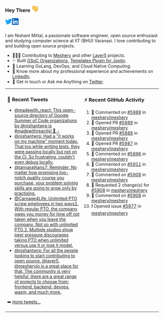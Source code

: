 ### Hey There <img src="./assets/wave.gif" width="25px">
<a href="http://urls.nishantwrp.com/github-to-twitter" target="_blank">
  <img align="left" alt="Nishant's Twitter" width="22px" src="./assets/twitter.svg" />
</a>
<a href="http://urls.nishantwrp.com/github-to-linkedin" target="_blank">
  <img align="left" alt="Nishant's LinkedIn" width="22px" src="./assets/linkedin.svg" />
</a>
<a href="http://urls.nishantwrp.com/github-to-site" target="_blank">
  <img align="left" alt="Nishant's Site" width="22px" src="./assets/globe.svg" />
</a>
<br /><br />

I am Nishant Mittal, a passionate software engineer, open source enthusiast and studying computer science at IIT (BHU) Varanasi. I love contributing to and building open source projects.

- 👨🏽‍💻 Contributing to [Meshery](https://meshery.io/) and other [Layer5](https://layer5.io/) projects.
- ✨ Built [GSoC Organizations](https://www.gsocorganizations.dev/), [Templates Plugin for Joplin](https://github.com/joplin/plugin-templates).
- 🌱 Learning GoLang, DevOps, and Cloud Native Computing.
- 🚀 Know more about my professional experience and achievements on [LinkedIn](http://urls.nishantwrp.com/github-to-linkedin).
- 💬 Get in touch or Ask me Anything on [Twitter](http://urls.nishantwrp.com/github-to-twitter).

<table><tr>
<td valign="top" width="50%">

### 📱 Recent Tweets
<!-- TWITTER:START -->
- [@madewith_react: This open-source directory of Google Summer of Code organizations by @nishantwrp is #madewithreactjs! 🙌 -](https://rss.app/articles/cb4e791f6f6d729c074351566bd3a7c508111d6e123eb6e4d5eb9312ba9462c6e10bea4f2d899a2db0bd6b78da100b9468d661e6c31b72108d3dc16a87)
- [@nishantwrp: Had a &quot;it works on my machine&quot; moment today. That too while writing tests, they were passing locally but not on the CI. So frustrating, couldn&#39;t even debug locally.](https://rss.app/articles/cb4e791f6f6d729c074351566bd3a7c508111d6e1136a1e9c3ec930d979628d4f61eb1492ac7df6df6a6687dd711099b66d368e1ca107d1c83)
- [@tanyarajhans7: Reminder: No matter how promising top-notch quality course you purchase, your problem solving skills are going to grow only by practising.](https://rss.app/articles/cb4e791f6f6d729c074351566bd3a7c508111d6e0b3ebcf8c3f086108d8769d4b550b648389c9b2beca36f78de11099a62d76ce7c51179128c3cc466)
- [@Carnage4Life: Unlimited PTO screw employees in two ways1. With regular PTO, the company owes you money for time off not taken when you leave the company. Not so with unlimited PTO.2. Multiple studies show peer pressure discourages taking PTO when unlimited versus use it or lose it model.](https://rss.app/articles/cb4e791f6f6d729c074351566bd3a7c508111d6e3c3ea0efc3e5824ea98f61c2ad0cb15d2d9d9d77f2a76f7cdc16079b66d76ae5c5147a168f3ac3)
- [@nishantwrp: For all the people looking to start contributing to open source. @layer5, @mesheryio is a great place for that. The community is very helpful, there are a great range of projects to choose from; frontend, backend, devops, wasm, and much more.](https://rss.app/articles/cb4e791f6f6d729c074351566bd3a7c508111d6e1136a1e9c3ec930d979628d4f61eb1492ac7df6df6a26d74de110b9365d56ae9c71b7c138d)
<!-- TWITTER:END -->
➡️ [more tweets...](http://urls.nishantwrp.com/github-to-twitter)

</td>
<td valign="top" width="50%">

### ⚡ Recent GitHub Activity
<!--RECENT_ACTIVITY:start-->
1. 💬 Commented on [#5989](https://github.com/meshery/meshery/pull/5989#issuecomment-1207229707) in [meshery/meshery](https://github.com/meshery/meshery)
2. 💪 Opened PR [#5989](https://github.com/meshery/meshery/pull/5989) in [meshery/meshery](https://github.com/meshery/meshery)
3. 💪 Opened PR [#5988](https://github.com/meshery/meshery/pull/5988) in [meshery/meshery](https://github.com/meshery/meshery)
4. 💪 Opened PR [#5987](https://github.com/meshery/meshery/pull/5987) in [meshery/meshery](https://github.com/meshery/meshery)
5. 💬 Commented on [#5896](https://github.com/meshery/meshery/pull/5896#issuecomment-1207180908) in [meshery/meshery](https://github.com/meshery/meshery)
6. 💬 Commented on [#5911](https://github.com/meshery/meshery/pull/5911#issuecomment-1207179435) in [meshery/meshery](https://github.com/meshery/meshery)
7. 💬 Commented on [#5908](https://github.com/meshery/meshery/pull/5908#discussion_r939505538) in [meshery/meshery](https://github.com/meshery/meshery)
8. 🔴 Requested 2 change(s) for [#5908](https://github.com/meshery/meshery/pull/5908#pullrequestreview-1064288295) in [meshery/meshery](https://github.com/meshery/meshery)
9. 💬 Commented on [#5908](https://github.com/meshery/meshery/pull/5908#discussion_r939407509) in [meshery/meshery](https://github.com/meshery/meshery)
10. ❗️ Opened issue [#5977](https://github.com/meshery/meshery/issues/5977) in [meshery/meshery](https://github.com/meshery/meshery)
<!--RECENT_ACTIVITY:end-->

</td>
</tr></table>
